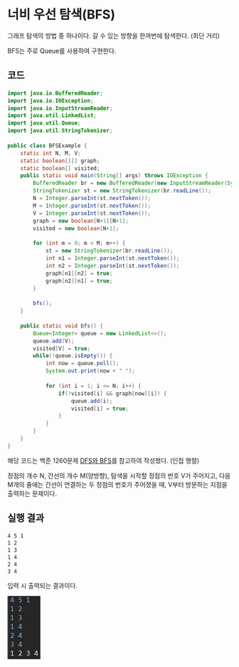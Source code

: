 # 너비 우선 탐색(BFS)

그래프 탐색의 방법 중 하나이다. 갈 수 있는 방향을 한꺼번에 탐색한다. (최단 거리)

BFS는 주로 Queue를 사용하여 구현한다.

## 코드

```java
import java.io.BufferedReader;
import java.io.IOException;
import java.io.InputStreamReader;
import java.util.LinkedList;
import java.util.Queue;
import java.util.StringTokenizer;

public class BFSExample {
	static int N, M, V;
	static boolean[][] graph;
	static boolean[] visited;
	public static void main(String[] args) throws IOException {
		BufferedReader br = new BufferedReader(new InputStreamReader(System.in));
		StringTokenizer st = new StringTokenizer(br.readLine());
		N = Integer.parseInt(st.nextToken());
		M = Integer.parseInt(st.nextToken());
		V = Integer.parseInt(st.nextToken());
		graph = new boolean[N+1][N+1];
		visited = new boolean[N+1];

		for (int m = 0; m < M; m++) {
			st = new StringTokenizer(br.readLine());
			int n1 = Integer.parseInt(st.nextToken());
			int n2 = Integer.parseInt(st.nextToken());
			graph[n1][n2] = true;
			graph[n2][n1] = true;
		}
		
		bfs();
	}

	public static void bfs() {
		Queue<Integer> queue = new LinkedList<>();
		queue.add(V);
		visited[V] = true;
		while(!queue.isEmpty()) {
			int now = queue.poll();
			System.out.print(now + " ");
			
			for (int i = 1; i <= N; i++) {
				if(!visited[i] && graph[now][i]) {
					queue.add(i);
					visited[i] = true;
				}
			}
		}
	}
}
```

해당 코드는 백준 1260문제 [DFS와 BFS](https://www.acmicpc.net/problem/1260)를 참고하여 작성했다. (인접 행렬)

정점의 개수 N, 간선의 개수 M(양방향), 탐색을 시작할 정점의 번호 V가 주어지고, 다음 M개의 줄에는 간선이 연결하는 두 정점의 번호가 주어졌을 때, V부터 방문하는 지점을 출력하는 문제이다.

## 실행 결과

```
4 5 1
1 2
1 3
1 4
2 4
3 4
```

입력 시 출력되는 결과이다.

![](../../images/BFS.jpg)

